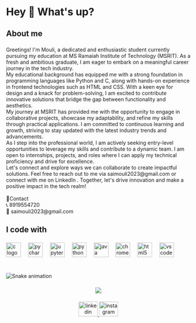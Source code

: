 <h1 align="left">Hey 👋 What's up?</h1>

###

<h2 align="left">About me</h2>

###

<p align="left">Greetings! I'm Mouli, a dedicated and enthusiastic student currently pursuing my education at MS Ramaiah Institute of Technology (MSRIT). As a fresh and ambitious graduate, I am eager to embark on a meaningful career journey in the tech industry.<br>My educational background has equipped me with a strong foundation in programming languages like Python and C, along with hands-on experience in frontend technologies such as HTML and CSS. With a keen eye for design and a knack for problem-solving, I am excited to contribute innovative solutions that bridge the gap between functionality and aesthetics.<br>My journey at MSRIT has provided me with the opportunity to engage in collaborative projects, showcase my adaptability, and refine my skills through practical applications. I am committed to continuous learning and growth, striving to stay updated with the latest industry trends and advancements.<br>As I step into the professional world, I am actively seeking entry-level opportunities to leverage my skills and contribute to a dynamic team. I am open to internships, projects, and roles where I can apply my technical proficiency and drive for excellence.<br>Let's connect and explore ways we can collaborate to create impactful solutions. Feel free to reach out to me via saimouli2023@gmail.com or connect with me on LinkedIn  . Together, let's drive innovation and make a positive impact in the tech realm!<br><br>🔗Contact<br>📞 8919554720<br>📧 saimouli2023@gmail.com</p>

###

<h2 align="left">I code with</h2>

###

<div align="left">
  <img src="https://cdn.jsdelivr.net/gh/devicons/devicon/icons/c/c-original.svg" height="40" alt="c logo"  />
  <img width="12" />
  <img src="https://cdn.jsdelivr.net/gh/devicons/devicon/icons/pycharm/pycharm-original.svg" height="40" alt="pycharm logo"  />
  <img width="12" />
  <img src="https://cdn.jsdelivr.net/gh/devicons/devicon/icons/jupyter/jupyter-original.svg" height="40" alt="jupyter logo"  />
  <img width="12" />
  <img src="https://cdn.jsdelivr.net/gh/devicons/devicon/icons/python/python-original.svg" height="40" alt="python logo"  />
  <img width="12" />
  <img src="https://cdn.jsdelivr.net/gh/devicons/devicon/icons/java/java-original.svg" height="40" alt="java logo"  />
  <img width="12" />
  <img src="https://cdn.jsdelivr.net/gh/devicons/devicon/icons/chrome/chrome-original.svg" height="40" alt="chrome logo"  />
  <img width="12" />
  <img src="https://cdn.jsdelivr.net/gh/devicons/devicon/icons/html5/html5-original.svg" height="40" alt="html5 logo"  />
  <img width="12" />
  <img src="https://cdn.jsdelivr.net/gh/devicons/devicon/icons/vscode/vscode-original.svg" height="40" alt="vscode logo"  />
</div>

###

<br clear="both">

<img src="https://raw.githubusercontent.com/SaiMouli3/SaiMouli3/output/snake.svg" alt="Snake animation" />

###

<div align="center">
  <img src="https://profile-counter.glitch.me/SaiMouli3/count.svg?"  />
</div>

###

<div align="center">
  <a href="https://www.linkedin.com/in/sai-mouli-a-a11017288/" target="_blank">
    <img src="https://raw.githubusercontent.com/maurodesouza/profile-readme-generator/master/src/assets/icons/social/linkedin/default.svg" width="52" height="40" alt="linkedin logo"  />
  </a>
  <a href="https://www.instagram.com/moul_ismart/" target="_blank">
    <img src="https://raw.githubusercontent.com/maurodesouza/profile-readme-generator/master/src/assets/icons/social/instagram/default.svg" width="52" height="40" alt="instagram logo"  />
  </a>
</div>

###
